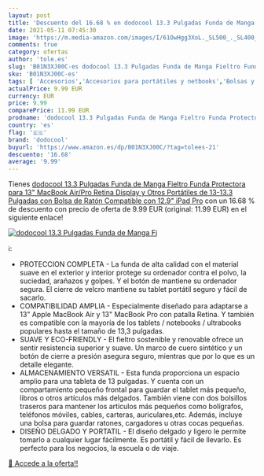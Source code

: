 ```yaml
---
layout: post
title: 'Descuento del 16.68 % en dodocool 13.3 Pulgadas Funda de Manga Fi'
date: 2021-05-11 07:45:30
image: 'https://m.media-amazon.com/images/I/61OwHgg3XoL._SL500_._SL400_.jpg'
comments: true
category: ofertas
author: 'tole.es'
slug: 'B01N3XJ00C-es dodocool 13.3 Pulgadas Funda de Manga Fieltro Funda...'
sku: 'B01N3XJ00C-es'
tags: [ 'Accesorios','Accesorios para portátiles y netbooks','Bolsas y fundas para portátiles y netbooks','Fundas blandas para portátiles y netbooks','Informática','dodocool','ipad', ]
actualPrice: 9.99 EUR
currency: EUR
price: 9.99
comparePrice: 11.99 EUR
prodname: 'dodocool 13.3 Pulgadas Funda de Manga Fieltro Funda Protectora para 13" MacBook Air/Pro Retina Display y Otros Portátiles de 13-13.3 Pulgadas con Bolsa de Ratón  Compatible con 12.9" iPad Pro'
country: 'es'
flag: '🇪🇸'
brand: 'dodocool'
buyurl: 'https://www.amazon.es/dp/B01N3XJ00C/?tag=tolees-21'
descuento: '16.68'
average: '9.99'
---
```


Tienes [dodocool 13.3 Pulgadas Funda de Manga Fieltro Funda Protectora para 13" MacBook Air/Pro Retina Display y Otros Portátiles de 13-13.3 Pulgadas con Bolsa de Ratón  Compatible con 12.9" iPad Pro](https://www.amazon.es/dp/B01N3XJ00C/?tag=tolees-21) con un 16.68 % de descuento con precio de oferta de 9.99 EUR (original: 11.99 EUR) en el siguiente enlace!

[![dodocool 13.3 Pulgadas Funda de Manga Fi](https://m.media-amazon.com/images/I/61OwHgg3XoL._SL500_._SL400_.jpg)](https://www.amazon.es/dp/B01N3XJ00C/?tag=tolees-21)

ℹ️:

- PROTECCION COMPLETA - La funda de alta calidad con el material suave en el exterior y interior protege su ordenador contra el polvo, la suciedad, arañazos y golpes. Y el botón de mantiene su ordenador segura. El cierre de velcro mantiene su tablet portátil seguro y fácil de sacarlo.
- COMPATIBILIDAD AMPLIA - Especialmente diseñado para adaptarse a 13" Apple MacBook Air y 13" MacBook Pro con patalla Retina. Y también es compatible con la mayoría de los tablets / notebooks / ultrabooks populares hasta el tamaño de 13,3 pulgadas.
- SUAVE Y ECO-FRIENDLY - El fieltro sostenible y renovable ofrece un sentir resistencia superior y suave. Un marco de cuero sintético y un botón de cierre a presión asegura seguro, mientras que por lo que es un detalle elegante.
- ALMACENAMIENTO VERSATIL - Esta funda proporciona un espacio amplio para una tableta de 13 pulgadas. Y cuenta con un compartamiento pequeño frontal para guardar el tablet más pequeño, libros o otros artículos más delgados. También viene con dos bolsillos traseros para mantener los artículos más pequeños como bolígrafos, teléfonos móviles, cables, carteras, auriculares,etc. Además, incluye una bolsa para guardar ratones, cargadores u otras cocas pequeñas.
- DISEÑO DELGADO Y PORTATIL - El diseño delgado y ligero le permite tomarlo a cualquier lugar fácilmente. Es portátil y fácil de llevarlo. Es perfecto para los negocios, la escuela o de viaje.

[🛒 Accede a la oferta!!](https://www.amazon.es/dp/B01N3XJ00C/?tag=tolees-21)
